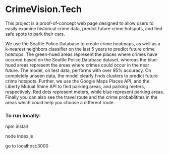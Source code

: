 # CrimeVision.Tech

This project is a proof-of-concept web page designed to allow users to easily examine historical crime data, predict future crime hotspots, and find safe spots to park their cars. 

We use the Seattle Police Database to create crime heatmaps, as well as a k-nearest neighbors classifier on the last 5 years to predict future crime hotstops. The green-hued areas represent the places where crimes have occured based on the Seattle Police Database dataset, whereas the blue-hued areas represent the areas where crimes could occur in the near future. The model, on test data, performs with over 95% accuracy. On completely unseen data, the model clearly finds clusters to predict future crime hotspots.
Further, we use the Google Maps Places API, and the Liberty Mutual Shine API to find parking areas, and parking meters, respectively. Red dots represent meters, while blue represent parking areas. 
Finally you can also see the travel route and the crime probablitites in the areas which could help you choose a different route.

### To run locally:

npm install

node index.js

go to localhost:3000
  
  
